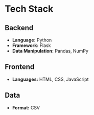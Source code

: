 # Tech Stack

## Backend
- **Language:** Python
- **Framework:** Flask
- **Data Manipulation:** Pandas, NumPy

## Frontend
- **Languages:** HTML, CSS, JavaScript

## Data
- **Format:** CSV
